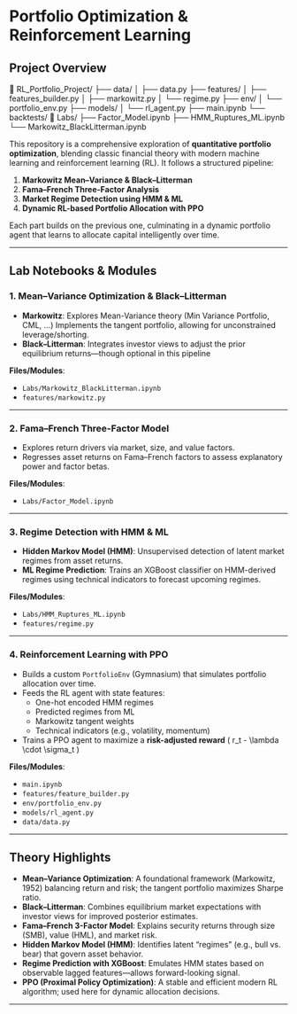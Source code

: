 # Portfolio Optimization & Reinforcement Learning

## Project Overview

📂 RL_Portfolio_Project/
├── data/
│   ├── data.py
├── features/
│   ├── features_builder.py
│   ├── markowitz.py
│   └── regime.py
├── env/
│   └── portfolio_env.py
├── models/
│   └── rl_agent.py
├── main.ipynb
└── backtests/
📂 Labs/
├── Factor_Model.ipynb
├── HMM_Ruptures_ML.ipynb
└── Markowitz_BlackLitterman.ipynb

This repository is a comprehensive exploration of **quantitative portfolio optimization**, blending classic financial theory with modern machine learning and reinforcement learning (RL). It follows a structured pipeline:

1. **Markowitz Mean–Variance & Black–Litterman**  
2. **Fama–French Three-Factor Analysis**  
3. **Market Regime Detection using HMM & ML**  
4. **Dynamic RL-based Portfolio Allocation with PPO**

Each part builds on the previous one, culminating in a dynamic portfolio agent that learns to allocate capital intelligently over time.

---

## Lab Notebooks & Modules

### 1. Mean–Variance Optimization & Black–Litterman
- **Markowitz**: Explores Mean-Variance theory (Min Variance Portfolio, CML, ...) Implements the tangent portfolio, allowing for unconstrained leverage/shorting.
- **Black–Litterman**: Integrates investor views to adjust the prior equilibrium returns—though optional in this pipeline

**Files/Modules**:  
- `Labs/Markowitz_BlackLitterman.ipynb`  
- `features/markowitz.py`

---

### 2. Fama–French Three-Factor Model
- Explores return drivers via market, size, and value factors.
- Regresses asset returns on Fama–French factors to assess explanatory power and factor betas.

**Files/Modules**:  
- `Labs/Factor_Model.ipynb`  


---

### 3. Regime Detection with HMM & ML
- **Hidden Markov Model (HMM)**: Unsupervised detection of latent market regimes from asset returns.
- **ML Regime Prediction**: Trains an XGBoost classifier on HMM-derived regimes using technical indicators to forecast upcoming regimes.

**Files/Modules**:  
- `Labs/HMM_Ruptures_ML.ipynb`  
- `features/regime.py`

---

### 4. Reinforcement Learning with PPO
- Builds a custom `PortfolioEnv` (Gymnasium) that simulates portfolio allocation over time.
- Feeds the RL agent with state features:  
  - One-hot encoded HMM regimes  
  - Predicted regimes from ML  
  - Markowitz tangent weights  
  - Technical indicators (e.g., volatility, momentum)  
- Trains a PPO agent to maximize a **risk-adjusted reward** \( r_t - \lambda \cdot \sigma_t \)

**Files/Modules**:  
- `main.ipynb`
- `features/feature_builder.py`  
- `env/portfolio_env.py`  
- `models/rl_agent.py`
- `data/data.py`

---

## Theory Highlights

- **Mean–Variance Optimization**: A foundational framework (Markowitz, 1952) balancing return and risk; the tangent portfolio maximizes Sharpe ratio.
- **Black–Litterman**: Combines equilibrium market expectations with investor views for improved posterior estimates.
- **Fama–French 3-Factor Model**: Explains security returns through size (SMB), value (HML), and market risk.
- **Hidden Markov Model (HMM)**: Identifies latent “regimes” (e.g., bull vs. bear) that govern asset behavior.
- **Regime Prediction with XGBoost**: Emulates HMM states based on observable lagged features—allows forward-looking signal.
- **PPO (Proximal Policy Optimization)**: A stable and efficient modern RL algorithm; used here for dynamic allocation decisions.


---





